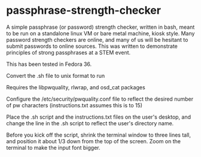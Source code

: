 # passphrase-strength-checker
A simple passphrase (or password) strength checker, written in bash, meant to be run on a standalone linux VM or bare metal machine, kiosk style.  Many password strength checkers are online, and many of us will be hesitant to submit passwords to online sources.  This was written to demonstrate principles of strong passphrases at a STEM event.

This has been tested in Fedora 36.  

Convert the .sh file to unix format to run

Requires the libpwquality, rlwrap, and osd_cat packages

Configure the /etc/security/pwquality.conf file to reflect the desired number of pw characters (instructions.txt assumes this is to 15)

Place the .sh script and the instructions.txt files on the user's desktop, and change the line in the .sh script to reflect the user's directory name.

Before you kick off the script, shrink the terminal window to three lines tall, and position it about 1/3 down from the top of the screen. Zoom on the terminal to make the input font bigger.
